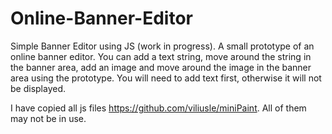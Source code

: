 Online-Banner-Editor
====================

Simple Banner Editor using JS (work in progress).
A small prototype of an online banner editor. You can add a text string, move around the string in the banner area, add an image and move around the image in the banner area using the prototype. You will need to add text first, otherwise it will not be displayed.

I have copied all js files https://github.com/viliusle/miniPaint. All of them may not be in use.
